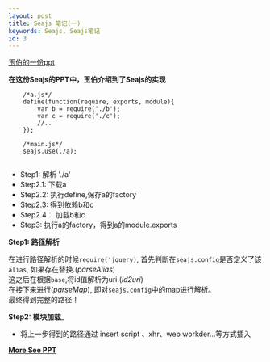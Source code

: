 ```yaml
---
layout: post
title: Seajs 笔记(一)
keywords: Seajs, Seajs笔记
id: 3
---
```


[玉伯的一份ppt][ppt]

[ppt]: https://speakerdeck.com/lifesinger/seajs

__在这份Seajs的PPT中，玉伯介绍到了Seajs的实现__

```
	/*a.js*/
	define(function(require, exports, module){
		var b = require('./b');
		var c = require('./c');
		//..
	});

	/*main.js*/
	seajs.use(./a);
	
```

* Step1:  	解析 './a'
* Step2.1:  下载a
* Step2.2:	执行define,保存a的factory
* Step2.3: 	得到依赖b和c
* Step2.4：	加载b和c
* Step3:	执行a的factory，得到a的module.exports

__Step1: 路径解析__

在进行路径解析的时候```require('jquery)```, 首先判断在```seajs.config```是否定义了该```alias```,	
如果存在替换.(*parseAlias*)			
这之后在根据```base```,将id值解析为uri.(*id2uri*)			
在接下来进行(*parseMap*), 即对```seajs.config```中的map进行解析。		
最终得到完整的路径！		

__Step2: 模块加载___

* 将上一步得到的路径通过 insert script 、xhr、web workder...等方式插入


__[More See PPT][ppt]__
